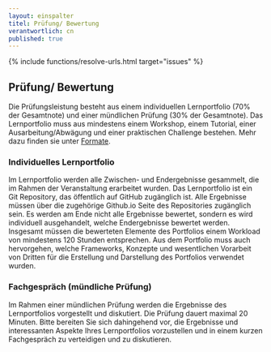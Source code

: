 ```yaml
---
layout: einspalter
titel: Prüfung/ Bewertung
verantwortlich: cn
published: true
---
```


{% include functions/resolve-urls.html target="issues" %}

## Prüfung/ Bewertung

Die Prüfungsleistung besteht aus einem individuellen Lernportfolio (70% der Gesamtnote) und einer mündlichen Prüfung (30% der Gesamtnote). Das Lernportfolio muss aus mindestens einem Workshop, einem Tutorial, einer Ausarbeitung/Abwägung und einer praktischen Challenge bestehen. Mehr dazu finden sie unter [Formate](../formate).

### Individuelles Lernportfolio

Im Lernportfolio werden alle Zwischen- und Endergebnisse gesammelt, die im Rahmen der Veranstaltung erarbeitet wurden. Das Lernportfolio ist ein Git Repository, das öffentlich auf GitHub zugänglich ist. Alle Ergebnisse müssen über die zugehörige Github.io Seite des Repositories zugänglich sein. Es werden am Ende nicht alle Ergebnisse bewertet, sondern es wird individuell ausgehandelt, welche Endergebnisse bewertet werden. Insgesamt müssen die bewerteten Elemente des Portfolios einem Workload von mindestens 120 Stunden entsprechen. Aus dem Portfolio muss auch hervorgehen, welche Frameworks, Konzepte und wesentlichen Vorarbeit von Dritten für die Erstellung und Darstellung des Portfolios verwendet wurden. 


### Fachgespräch (mündliche Prüfung)
Im Rahmen einer mündlichen Prüfung werden die Ergebnisse des Lernportfolios vorgestellt und diskutiert. Die Prüfung dauert maximal 20 Minuten. Bitte bereiten Sie sich dahingehend vor, die Ergebnisse und interessanten Aspekte Ihres Lernportfolios vorzustellen und in einem kurzen Fachgespräch zu verteidigen und zu diskutieren. 











